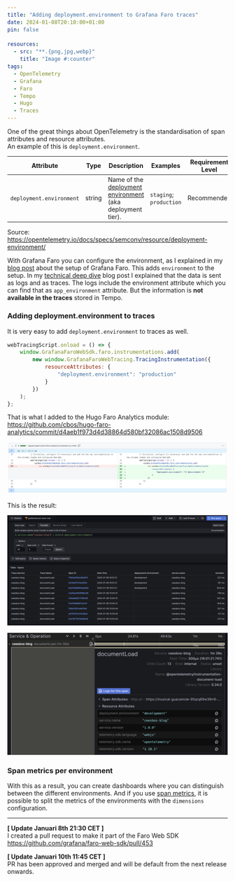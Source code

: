 ```yaml
---
title: "Adding deployment.environment to Grafana Faro traces"
date: 2024-01-08T20:10:00+01:00
pin: false

resources:
  - src: "**.{png,jpg,webp}"
    title: "Image #:counter"
tags:
  - OpenTelemetry
  - Grafana
  - Faro
  - Tempo
  - Hugo
  - Traces
---
```


One of the great things about OpenTelemetry is the standardisation of span attributes and resource attributes.   
An example of this is `deployment.environment`.

| Attribute  | Type | Description  | Examples  | Requirement Level |
|---|---|---|---|---|
| `deployment.environment` | string | Name of the [deployment environment](https://wikipedia.org/wiki/Deployment_environment) (aka deployment tier). | `staging`; `production` | Recommended |

Source: https://opentelemetry.io/docs/specs/semconv/resource/deployment-environment/

With Grafana Faro you can configure the environment, as I explained in my [blog post](../20231124-blog-observability-with-grafana-faro) about the setup of Grafana Faro. This adds `environment` to the setup. 
In my [technical deep dive](../20231204-technical-deep-dive-into-grafana-faro) blog post I explained that the data is sent as logs and as traces.
The logs include the environment attribute which you can find that as `app_environment` attribute. 
But the information is **not available in the traces** stored in Tempo.

### Adding deployment.environment to traces

It is very easy to add `deployment.environment` to traces as well.

```js
webTracingScript.onload = () => {
    window.GrafanaFaroWebSdk.faro.instrumentations.add(
        new window.GrafanaFaroWebTracing.TracingInstrumentation({
            resourceAttributes: {
                "deployment.environment": "production"
            }
        })
    );
};
```
That is what I added to the Hugo Faro Analytics module:   
https://github.com/cbos/hugo-faro-analytics/commit/d4aeb1f973d4d38864d580bf32086ac1508d9506   

![git commmit](git_change.png)

This is the result:

![traces with deployment environment](traces_with_deployment_environment.png)

![trace_details](trace_details.png)

### Span metrics per environment

With this as a result, you can create dashboards where you can distinguish between the different environments.
And if you use [span metrics](https://github.com/open-telemetry/opentelemetry-collector-contrib/tree/main/connector/spanmetricsconnector), it is possible to split the metrics of the environments with the `dimensions` configuration.

---
**[ Update Januari 8th 21:30 CET ]**   
I created a pull request to make it part of the Faro Web SDK https://github.com/grafana/faro-web-sdk/pull/453

**[ Update Januari 10th 11:45 CET ]**   
PR has been approved and merged and will be default from the next release onwards.